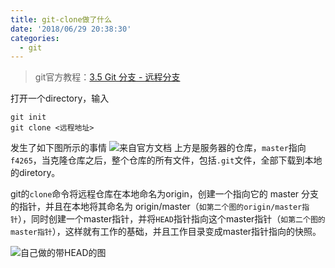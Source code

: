 ```yaml
---
title: git-clone做了什么
date: '2018/06/29 20:38:30'
categories:
  - git
---
```


> git官方教程：[3.5 Git 分支 - 远程分支](https://git-scm.com/book/zh/v2/Git-%E5%88%86%E6%94%AF-%E8%BF%9C%E7%A8%8B%E5%88%86%E6%94%AF)

打开一个directory，输入
```
git init
git clone <远程地址>
```
发生了如下图所示的事情
![来自官方文档](https://upload-images.jianshu.io/upload_images/7177220-27803b3fdee9a2eb.png?imageMogr2/auto-orient/strip%7CimageView2/2/w/1240)
上方是服务器的仓库，`master`指向`f4265`，当克隆仓库之后，整个仓库的所有文件，包括`.git`文件，全部下载到本地的diretory。

git的`clone`命令将远程仓库在本地命名为origin，创建一个指向它的 master 分支的指针，并且在本地将其命名为 origin/master（`如第二个图的origin/master指针`），同时创建一个master指针，并将`HEAD`指针指向这个master指针（`如第二个图的master指针`），这样就有工作的基础，并且工作目录变成master指针指向的快照。

![自己做的带HEAD的图](https://upload-images.jianshu.io/upload_images/7177220-a23047d9b10ad933.png?imageMogr2/auto-orient/strip%7CimageView2/2/w/1240)
                                                                                                                                                                                                                                                                                                                                                                                                                                                                                                                                                                                                                                                                                                                                                                                                                                                                                                                                                                                                                                                                                                                                                                                                                                                                                                                                                                                                                                                                                                                                                                                                                                                                                                                                                                                                                                                                                                                                                                                                                                                                                                                                                                                                                                                                                                                                                                                                                                                                                                                                                                                                                                                                                                                                                                                                                                                                                                                                                                                                                                                                                                                                                                                                                                                                                                                                                                                                                                                                                                                                                                                                                                                                                                                                                                                                                                                                                                                                                                                                                                                                                                                                                                                                                                                                                                                                                                                                                                                                                                                                                                                                                                                                                                                                                                                                                                                                                                                                                                                                                                                                                                                                                                                                                                                                                                                                                                                                                                                                                                                                                                                                                                                                                                                                                                                                                                                                                                                                                                                                                                                                                                                                                                                                                                                                                                                                                                                                                                                                                                                                                                                                                                                                                                                                                                                                                                                                                                                                                                                                                                                                                                                                                                                                                                                                                                                                                                                                                                                                                                                                                                                                                                                                                                                                                                                                                                                                                                                                                                                                                                                                                                                                                                                                                                                                                                                                                                                                                                                                                                                                                                                                                                                                                                                                                                                                                                                                                                                                                                                                                                                                                                                                                                                                                                                                                                                                                                                                                                                                                      